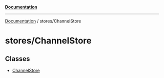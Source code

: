 [**Documentation**](../../index.md)

***

[Documentation](../../index.md) / stores/ChannelStore

# stores/ChannelStore

## Classes

- [ChannelStore](classes/ChannelStore.md)
